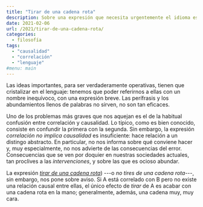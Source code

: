 ```yaml
---
title: "Tirar de una cadena rota"
description: Sobre una expresión que necesita urgentemente el idioma español
date: 2021-02-06
url: /2021/tirar-de-una-cadena-rota/
categories:
  - filosofía
tags:
  - "causalidad"
  - "correlación"
  - "lenguaje"
#menu: main
---
```


Las ideas importantes, para ser verdaderamente operativas, tienen que cristalizar en el lenguaje: tenemos que poder referirnos a ellas con un nombre inequívoco, con una expresión breve. Las perífrasis y los abundamientos llenos de palabras no sirven, no son tan eficaces.

Uno de los problemas más graves que nos aquejan es el de la habitual confusión entre correlación y causalidad. Lo típico, como es bien conocido, consiste en confundir la primera con la segunda. Sin embargo, la expresión _correlación no implica causalidad_ es insuficiente: hace relación a un distingo abstracto. En particular, no nos informa sobre qué conviene hacer y, muy especialmente, no nos advierte de las consecuencias del error. Consecuencias que se ven por doquier en nuestras sociedades actuales, tan proclives a las _intervenciones_, y sobre las que es ocioso abundar.

La expresión [_tirar de una cadena rota_]((https://www.lesswrong.com/posts/v53ZxqDc5wtQEwdbD/don-t-pull-a-broken-chain))) ---o _no tires de una cadena rota_---, sin embargo, nos pone sobre aviso. Si A está correlado con B pero no existe una relación causal entre ellas, el único efecto de _tirar_ de A es acabar con una cadena rota en la mano; generalmente, además, una cadena muy, muy cara.

